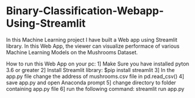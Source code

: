 # Binary-Classification-Webapp-Using-Streamlit
In this Machine Learning project I have built a Web app using Streamlit library.
In this Web App, the viewer can visualize performace of various Machine Learning Models on the Mushrooms Dataset. 

How to run this Web App on your pc:
1] Make Sure you have installed pyton 3.6 or greater
2] Install Streamlit library: $pip install streamlit
3] In the app.py file change the address of mushrooms.csv file in pd.read_csv() 
4] save app.py and open Anaconda prompt
5] change directory to folder containing app.py file
6] run the following command:
    streamlit run app.py
